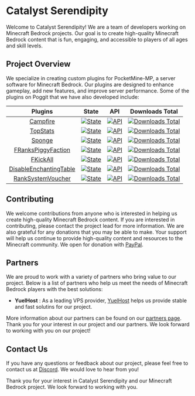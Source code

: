 # Catalyst Serendipity

Welcome to Catalyst Serendipity! We are a team of developers working on Minecraft Bedrock projects. Our goal is to create high-quality Minecraft Bedrock content that is fun, engaging, and accessible to players of all ages and skill levels.

## Project Overview

We specialize in creating custom plugins for PocketMine-MP, a server software for Minecraft Bedrock. Our plugins are designed to enhance gameplay, add new features, and improve server performance. Some of the plugins on Poggit that we have also developed include:

| Plugins | State | API | Downloads Total |
| :-----: | :---: | :-: | :-------: |
| [Campfire](https://github.com/nicholass003/Campfire) | [![State](https://poggit.pmmp.io/shield.state/Campfire)](https://poggit.pmmp.io/p/Campfire) | [![API](https://poggit.pmmp.io/shield.api/Campfire)](https://poggit.pmmp.io/p/Campfire) | [![Downloads Total](https://poggit.pmmp.io/shield.dl.total/Campfire)](https://poggit.pmmp.io/p/Campfire) |
| [TopStats](https://github.com/nicholass003/TopStats) | [![State](https://poggit.pmmp.io/shield.state/TopStats)](https://poggit.pmmp.io/p/TopStats) | [![API](https://poggit.pmmp.io/shield.api/TopStats)](https://poggit.pmmp.io/p/TopStats) | [![Downloads Total](https://poggit.pmmp.io/shield.dl.total/TopStats)](https://poggit.pmmp.io/p/TopStats) |
| [Sponge](https://github.com/Catalyst-Serendipity/Sponge) | [![State](https://poggit.pmmp.io/shield.state/Sponge)](https://poggit.pmmp.io/p/Sponge) | [![API](https://poggit.pmmp.io/shield.api/Sponge)](https://poggit.pmmp.io/p/Sponge) | [![Downloads Total](https://poggit.pmmp.io/shield.dl.total/Sponge)](https://poggit.pmmp.io/p/Sponge) |
| [FRanksPiggyFaction](https://github.com/FRashkar-pm/FRanksPiggyFaction) | [![State](https://poggit.pmmp.io/shield.state/FRanksPiggyFaction)](https://poggit.pmmp.io/p/FRanksPiggyFaction) | [![API](https://poggit.pmmp.io/shield.api/FRanksPiggyFaction)](https://poggit.pmmp.io/p/FRanksPiggyFaction) | [![Downloads Total](https://poggit.pmmp.io/shield.dl.total/FRanksPiggyFaction)](https://poggit.pmmp.io/p/FRanksPiggyFaction) |
| [FKickAll](https://github.com/FRashkar-pm/FKickAll) | [![State](https://poggit.pmmp.io/shield.state/FKickAll)](https://poggit.pmmp.io/p/FKickAll) | [![API](https://poggit.pmmp.io/shield.api/FKickAll)](https://poggit.pmmp.io/p/FKickAll) | [![Downloads Total](https://poggit.pmmp.io/shield.dl.total/FKickAll)](https://poggit.pmmp.io/p/FKickAll) |
| [DisableEnchantingTable](https://github.com/Slayer-Return/DisableEnchantingTable) | [![State](https://poggit.pmmp.io/shield.state/DisableEnchantingTable)](https://poggit.pmmp.io/p/DisableEnchantingTable) | [![API](https://poggit.pmmp.io/shield.api/DisableEnchantingTable)](https://poggit.pmmp.io/p/DisableEnchantingTable) | [![Downloads Total](https://poggit.pmmp.io/shield.dl.total/DisableEnchantingTable)](https://poggit.pmmp.io/p/DisableEnchantingTable) |
| [RankSystemVoucher](https://github.com/Slayer-Return/RankSystemVoucher) | [![State](https://poggit.pmmp.io/shield.state/RankSystemVoucher)](https://poggit.pmmp.io/p/RankSystemVoucher) | [![API](https://poggit.pmmp.io/shield.api/RankSystemVoucher)](https://poggit.pmmp.io/p/RankSystemVoucher) | [![Downloads Total](https://poggit.pmmp.io/shield.dl.total/RankSystemVoucher)](https://poggit.pmmp.io/p/RankSystemVoucher) |

## Contributing

We welcome contributions from anyone who is interested in helping us create high-quality Minecraft Bedrock content. If you are interested in contributing, please contact the project lead for more information. We are also grateful for any donations that you may be able to make. Your support will help us continue to provide high-quality content and resources to the Minecraft community.
We open for donation with [PayPal](https://paypal.me/FireRashkar).

## Partners

We are proud to work with a variety of partners who bring value to our project. Below is a list of partners who help us meet the needs of Minecraft Bedrock players with the best solutions:

- **YuelHost** : As a leading VPS provider, [YuelHost](https://yuelhost.com/invite/FireRashkar) helps us provide stable and fast solutins for our project.

More information about our partners can be found on our [partners page](https://github.com/Catalyst-Serendipity/.github/blob/main/profile/partners/PARTNERS.md). Thank you for your interest in our project and our partners. We look forward to working with you on our project!

## Contact Us

If you have any questions or feedback about our project, please feel free to contact us at [Discord](https://discord.gg/zMvuXPYjEe). We would love to hear from you!

Thank you for your interest in Catalyst Serendipity and our Minecraft Bedrock project. We look forward to working with you.
